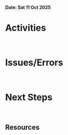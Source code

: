 **Date: Sat 11 Oct 2025**<br>
# Activities
<br>

# Issues/Errors
<br>

# Next Steps
<br>

## Resources
<br>
